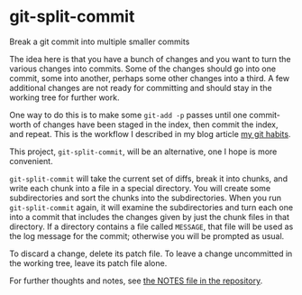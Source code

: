 git-split-commit
================

Break a git commit into multiple smaller commits

The idea here is that you have a bunch of changes and you want to turn
the various changes into commits.  Some of the changes should go into
one commit, some into another, perhaps some other changes into a
third.  A few additional changes are not ready for committing and
should stay in the working tree for further work.

One way to do this is to make some `git-add -p` passes until one
commit-worth of changes have been staged in the index, then commit the
index, and repeat.  This is the workflow I described in my blog
article [my git habits](http://blog.plover.com/prog/git-habits.html).

This project, `git-split-commit`, will be an alternative, one I hope
is more convenient.

`git-split-commit` will take the current set of diffs, break it into
chunks, and write each chunk into a file in a special directory.  You
will create some subdirectories and sort the chunks into the
subdirectories.  When you run `git-split-commit` again, it will
examine the subdirectories and turn each one into a commit that
includes the changes given by just the chunk files in that directory.
If a directory contains a file called `MESSAGE`, that file will be
used as the log message for the commit; otherwise you will be prompted
as usual.

To discard a change, delete its patch file.  To leave a change
uncommitted in the working tree, leave its patch file alone.

For further thoughts and notes, see [the NOTES file in the
repository](https://github.com/mjdominus/git-split-commit/blob/master/NOTES).

